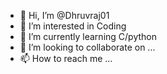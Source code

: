 - 👋 Hi, I’m @Dhruvraj01
- 👀 I’m interested in Coding
- 🌱 I’m currently learning C/python
- 💞️ I’m looking to collaborate on ...
- 📫 How to reach me ...

<!---
Dhruvraj01 is a ✨ special ✨ repository because its `README.md` (this file) appears on your GitHub profile.
You can click the Preview link to take a look at your changes.
--->
